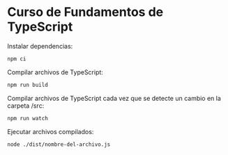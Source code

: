 # Curso de Fundamentos de TypeScript

Instalar dependencias:
```bash
npm ci
```

Compilar archivos de TypeScript:
```bash
npm run build
```

Compilar archivos de TypeScript cada vez que se detecte un cambio en la carpeta /src:
```bash
npm run watch
```

Ejecutar archivos compilados:
```bash
node ./dist/nombre-del-archivo.js
```
